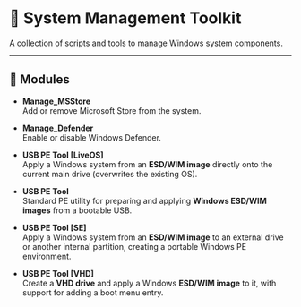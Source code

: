 # 🔧 System Management Toolkit

A collection of scripts and tools to manage Windows system components.

---

## 📂 Modules

- **Manage_MSStore**  
  Add or remove Microsoft Store from the system.

- **Manage_Defender**  
  Enable or disable Windows Defender.

- **USB PE Tool [LiveOS]**  
  Apply a Windows system from an **ESD/WIM image** directly onto the current main drive (overwrites the existing OS).

- **USB PE Tool**  
  Standard PE utility for preparing and applying **Windows ESD/WIM images** from a bootable USB.

- **USB PE Tool [SE]**  
  Apply a Windows system from an **ESD/WIM image** to an external drive or another internal partition, creating a portable Windows PE environment.

- **USB PE Tool [VHD]**  
  Create a **VHD drive** and apply a Windows **ESD/WIM image** to it, with support for adding a boot menu entry.

